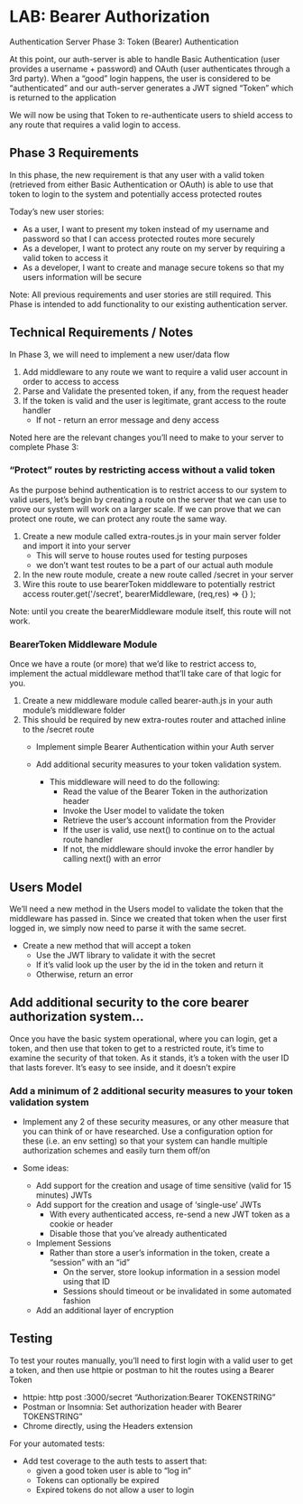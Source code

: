 # LAB: Bearer Authorization

Authentication Server Phase 3: Token (Bearer) Authentication

At this point, our auth-server is able to handle Basic Authentication (user provides a username + password) and OAuth (user authenticates through a 3rd party). When a “good” login happens, the user is considered to be “authenticated” and our auth-server generates a JWT signed “Token” which is returned to the application

We will now be using that Token to re-authenticate users to shield access to any route that requires a valid login to access.

## Phase 3 Requirements

In this phase, the new requirement is that any user with a valid token (retrieved from either Basic Authentication or OAuth) is able to use that token to login to the system and potentially access protected routes

Today’s new user stories:

- As a user, I want to present my token instead of my username and password so that I can access protected routes more securely
- As a developer, I want to protect any route on my server by requiring a valid token to access it
- As a developer, I want to create and manage secure tokens so that my users information will be secure

Note: All previous requirements and user stories are still required. This Phase is intended to add functionality to our existing authentication server.

## Technical Requirements / Notes

In Phase 3, we will need to implement a new user/data flow

1. Add middleware to any route we want to require a valid user account in order to access to access
2. Parse and Validate the presented token, if any, from the request header
3. If the token is valid and the user is legitimate, grant access to the route handler
     - If not - return an error message and deny access

Noted here are the relevant changes you’ll need to make to your server to complete Phase 3:

### “Protect” routes by restricting access without a valid token

As the purpose behind authentication is to restrict access to our system to valid users, let’s begin by creating a route on the server that we can use to prove our system will work on a larger scale. If we can prove that we can protect one route, we can protect any route the same way.

1. Create a new module called extra-routes.js in your main server folder and import it into your server
     - This will serve to house routes used for testing purposes
     - we don’t want test routes to be a part of our actual auth module
2. In the new route module, create a new route called /secret in your server
3. Wire this route to use bearerToken middleware to potentially restrict access router.get('/secret', bearerMiddleware, (req,res) => {} );

Note: until you create the bearerMiddleware module itself, this route will not work.

### BearerToken Middleware Module

Once we have a route (or more) that we’d like to restrict access to, implement the actual middleware method that’ll take care of that logic for you.

1. Create a new middleware module called bearer-auth.js in your auth module’s middleware folder
2. This should be required by new extra-routes router and attached inline to the /secret route
    - Implement simple Bearer Authentication within your Auth server
    - Add additional security measures to your token validation system.

        - This middleware will need to do the following:
            - Read the value of the Bearer Token in the authorization header
            - Invoke the User model to validate the token
            - Retrieve the user’s account information from the Provider
            - If the user is valid, use next() to continue on to the actual route handler
            - If not, the middleware should invoke the error handler by calling next() with an error

## Users Model

We’ll need a new method in the Users model to validate the token that the middleware has passed in. Since we created that token when the user first logged in, we simply now need to parse it with the same secret.

- Create a new method that will accept a token
  - Use the JWT library to validate it with the secret
  - If it’s valid look up the user by the id in the token and return it
  - Otherwise, return an error

## Add additional security to the core bearer authorization system…

Once you have the basic system operational, where you can login, get a token, and then use that token to get to a restricted route, it’s time to examine the security of that token. As it stands, it’s a token with the user ID that lasts forever. It’s easy to see inside, and it doesn’t expire

### Add a minimum of 2 additional security measures to your token validation system

- Implement any 2 of these security measures, or any other measure that you can think of or have researched. Use a configuration option for these (i.e. an env setting) so that your system can handle multiple authorization schemes and easily turn them off/on

- Some ideas:

  - Add support for the creation and usage of time sensitive (valid for 15 minutes) JWTs
  - Add support for the creation and usage of ‘single-use’ JWTs
    - With every authenticated access, re-send a new JWT token as a cookie or header
    - Disable those that you’ve already authenticated
  - Implement Sessions
    - Rather than store a user’s information in the token, create a “session” with an “id”
      - On the server, store lookup information in a session model using that ID
      - Sessions should timeout or be invalidated in some automated fashion
  - Add an additional layer of encryption

## Testing

To test your routes manually, you’ll need to first login with a valid user to get a token, and then use httpie or postman to hit the routes using a Bearer Token

- httpie: http post :3000/secret “Authorization:Bearer TOKENSTRING”
- Postman or Insomnia: Set authorization header with Bearer TOKENSTRING”
- Chrome directly, using the Headers extension

For your automated tests:

- Add test coverage to the auth tests to assert that:
  - given a good token user is able to “log in”
  - Tokens can optionally be expired
  - Expired tokens do not allow a user to login
